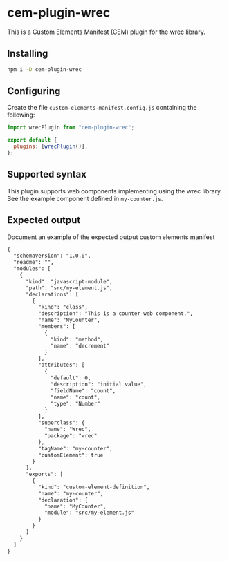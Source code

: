 # cem-plugin-wrec

This is a Custom Elements Manifest (CEM) plugin
for the [wrec](https://github.com/mvolkmann/wrec) library.

## Installing

```bash
npm i -D cem-plugin-wrec
```

## Configuring

Create the file `custom-elements-manifest.config.js` containing the following:

```js
import wrecPlugin from "cem-plugin-wrec";

export default {
  plugins: [wrecPlugin()],
};
```

## Supported syntax

This plugin supports web components implementing using the wrec library.
See the example component defined in `my-counter.js`.

## Expected output

Document an example of the expected output custom elements manifest

```diff
{
  "schemaVersion": "1.0.0",
  "readme": "",
  "modules": [
    {
      "kind": "javascript-module",
      "path": "src/my-element.js",
      "declarations": [
        {
          "kind": "class",
          "description": "This is a counter web component.",
          "name": "MyCounter",
          "members": [
            {
              "kind": "method",
              "name": "decrement"
            }
          ],
          "attributes": [
            {
              "default": 0,
              "description": "initial value",
              "fieldName": "count",
              "name": "count",
              "type": "Number"
            }
          ],
          "superclass": {
            "name": "Wrec",
            "package": "wrec"
          },
          "tagName": "my-counter",
          "customElement": true
        }
      ],
      "exports": [
        {
          "kind": "custom-element-definition",
          "name": "my-counter",
          "declaration": {
            "name": "MyCounter",
            "module": "src/my-element.js"
          }
        }
      ]
    }
  ]
}
```
